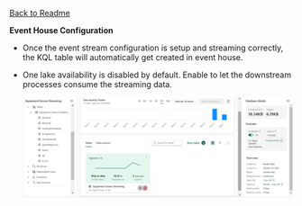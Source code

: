 [Back to Readme](README.md)

**Event House Configuration**

- Once the event stream configuration is setup and streaming correctly, the KQL table will automatically get created in event house. 
- One lake availability is disabled by default. Enable to let the downstream processes consume the streaming data.

    ![event_house](images/event_house.png)

